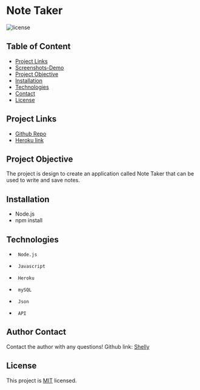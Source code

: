 # Note Taker
![license](https://img.shields.io/badge/License-MIT-yellow.svg)
## Table of Content
* [Project Links](#Project-Links)
* [Screenshots-Demo](#Screenshots)
* [Project Objective ](#Project-Objective)
* [Installation](#Installation)
* [Technologies](#Technologies)
* [Contact](#Contact)
* [License](#License)
## Project Links
* [Github Repo](https://github.com/zoeshelly-tan/note_taker)
* [Heroku link](https://cryptic-gorge-87999.herokuapp.com/)

## Project Objective
The project is design to create an application called Note Taker that can be used to write and save notes.

## Installation
- Node.js 
- npm install

## Technologies
-      Node.js
-      Javascript
-      Heroku
-      mySQL
-      Json
-      API



## Author Contact
Contact the author with any questions! 
Github link: [Shelly](https://github.com/zoeshelly-tan)
## License
This project is [MIT](https://choosealicense.com/licenses/MIT/) licensed.

